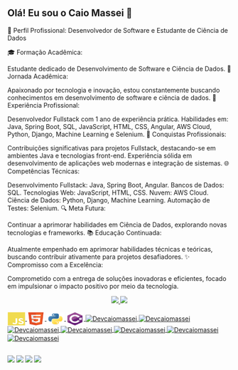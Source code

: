 ## Olá! Eu sou o Caio Massei 👋


🚀 Perfil Profissional: Desenvolvedor de Software e Estudante de Ciência de Dados

🎓 Formação Acadêmica:

Estudante dedicado de Desenvolvimento de Software e Ciência de Dados.
🌱 Jornada Acadêmica:

Apaixonado por tecnologia e inovação, estou constantemente buscando conhecimentos em desenvolvimento de software e ciência de dados.
💼 Experiência Profissional:

Desenvolvedor Fullstack com 1 ano de experiência prática.
Habilidades em: Java, Spring Boot, SQL, JavaScript, HTML, CSS, Angular, AWS Cloud, Python, Django, Machine Learning e Selenium.
🚀 Conquistas Profissionais:

Contribuições significativas para projetos Fullstack, destacando-se em ambientes Java e tecnologias front-end.
Experiência sólida em desenvolvimento de aplicações web modernas e integração de sistemas.
🌐 Competências Técnicas:

Desenvolvimento Fullstack: Java, Spring Boot, Angular.
Bancos de Dados: SQL.
Tecnologias Web: JavaScript, HTML, CSS.
Nuvem: AWS Cloud.
Ciência de Dados: Python, Django, Machine Learning.
Automação de Testes: Selenium.
🔍 Meta Futura:

Continuar a aprimorar habilidades em Ciência de Dados, explorando novas tecnologias e frameworks.
📚 Educação Continuada:

Atualmente empenhado em aprimorar habilidades técnicas e teóricas, buscando contribuir ativamente para projetos desafiadores.
✨ Compromisso com a Excelência:

Comprometido com a entrega de soluções inovadoras e eficientes, focado em impulsionar o impacto positivo por meio da tecnologia.


<div align="center">
  <a href="https://github.com/Devcaiomassei">
  <img height="180em" src="https://github-readme-stats.vercel.app/api?username=devcaiomassei&show_icons=true&theme=cobalt&include_all_commits=true&count_private=true"/>
  <img height="180em" src="https://github-readme-stats.vercel.app/api/top-langs/?username=devcaiomassei&layout=compact&langs_count=7&theme=cobalt"/>
</div>

<div style="display: inline_block"><br>
  <img align="center" alt="devcaiomassei" height="30" width="40" src="https://raw.githubusercontent.com/devicons/devicon/master/icons/javascript/javascript-plain.svg">
 <img align="center" alt="devcaiomassei" height="30" width="40" src="https://raw.githubusercontent.com/devicons/devicon/master/icons/html5/html5-original.svg">
  <img align="center" alt="Devvcaiomassei" height="30" width="40" src="https://raw.githubusercontent.com/devicons/devicon/master/icons/python/python-original.svg">
<img align="center" alt="Devcaiomassei" height="30" width="40" src="https://raw.githubusercontent.com/devicons/devicon/master/icons/csharp/csharp-original.svg"
  <img align="center" alt="Devcaiomassei" height="30" width="40" src="https://cdn.jsdelivr.net/gh/devicons/devicon/icons/github/github-original.svg" />
    <img align="center" alt="Devcaiomassei" height="30" width="40" src="https://cdn.jsdelivr.net/gh/devicons/devicon/icons/java/java-original.svg" />
      <img align="center" alt="Devcaiomassei" height="30" width="40" src="https://cdn.jsdelivr.net/gh/devicons/devicon/icons/spring/spring-original.svg" />
           <badge&logo=mysql&logoColor=white](https://img.shields.io/badge/IntelliJ_IDEA-000000.svg?style=for-the-badge&logo=intellij-idea&logoColor=white).svg" />
          <img align="center" alt="Devcaiomassei" height="30" width="40" src="https://img.shields.io/badge/Eclipse-2C2255?style=for-the-badge&logo=eclipse&logoColor=white.sgv" />
            <img align="center" alt="Devcaiomassei" height="30" width="40" src="https://img.shields.io/badge/IntelliJ_IDEA-000000.svg?style=for-the-badge&logo=intellij-idea&logoColor=white.sgv" />
 <img align="center" alt="Devcaiomassei" height="30" width="40" src="https://img.shields.io/badge/Spring_Security-6DB33F?style=for-the-badge&logo=Spring-Security&logoColor=white.sgv" />
 <img align="center" alt="Devcaiomassei" height="30" width="40" src="https://img.shields.io/badge/GIT-E44C30?style=for-the-badge&logo=git&logoColor=white.sgv" />
  <img align="center" alt="Devcaiomassei" height="30" width="40" src="https://img.shields.io/badge/MySQL-005C84?style=for-the-badge&logo=mysql&logoColor=white.sgv" />


  </div>
  
##

<div> 
  
  <a href="https://instagram.com/caiomasseii" target="_blank"><img src="https://img.shields.io/badge/-Instagram-%23E4405F?style=for-the-badge&logo=instagram&logoColor=white" target="_blank"></a>
 <a href="https://discord.gg/#" target="_blank"><img src="https://img.shields.io/badge/Discord-7289DA?style=for-the-badge&logo=discord&logoColor=white" target="_blank"></a> 
  <a href = "caio.massei233@icloud.com.com"><img src="https://img.shields.io/badge/-Icloud-%23333?style=for-the-badge&logo=icloud&logoColor=white" target="_blank"></a>
  <a href="https://www.linkedin.com/in/caio-massei-772158271/" target="_blank"><img src="https://img.shields.io/badge/-LinkedIn-%230077B5?style=for-the-badge&logo=linkedin&logoColor=white" target="_blank"></a> 
  
